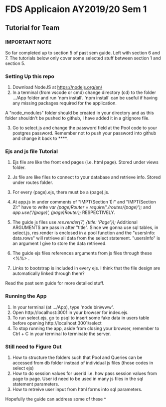 #  FDS Applicaion AY2019/20 Sem 1
## Tutorial for Team

### IMPORTANT NOTE
So far completed up to section 5 of past sem guide. Left with section 6 and 7. The tutorials below only cover some selected stuff between section 1 and section 5.

### Setting Up this repo
1. Download NodeJS at https://nodejs.org/en/
2. In a terminal (from vscode or cmd) change directory (cd) to  the folder .../App folder and run 'npm install'. 'npm install' can be useful if having any missing packages required for the application.

A "node_modules" folder should be created in your directory and as this folder shouldn't be pushed to github, I have added it in a gitignore file. 

3. Go to select.js and change the password field at the Pool code to your postgres password. Remember not to push your password into github and change it back to ****.

### Ejs and js file Tutorial
1. Ejs file are like the front end pages (i.e. html page). Stored under views folder.
2. Js file are like files to connect to your database and retrieve info. Stored under routes folder.
3. For every (page).ejs, there must be a (page).js.

4. At app.js in under comments of "IMPT(Section 1):" and "IMPT(Section 2):" have to write 
*var (page)Router = require('./routes/(page)');* and *app.use('/(page)', (page)Router);* RESPECTIVELY.

5. The guide js files use *res.render(’/’, {title: ’Page’});* Additional ARGUMENTS are pass in after "title". Since we gonna use sql tables, in select.js, res.render is enclosed in a pool function and the "usersInfo: data.rows" will retrieve all data from the select statement. "usersInfo" is an argument I give to store the data retrieved.  

6. The guide ejs files references arguments from js files through these <%%> . 

7. Links to bootstrap is included in every ejs. I think that the file design are automatically linked through them? 

Read the past sem guide for more detailed stuff. 

### Running the App
1. In your terminal (at .../App), type 'node bin\www'. 
2. Open http://localhost:3001 in your browser for index.ejs. 
3. To run select.ejs, go to psql to insert some fake data in users table before opening http://localhost:3001/select 
4. To stop running the app, aside from closing your browser, remember to Ctrl + C in your terminal to terminate the server. 

### Still need to Figure Out
1. How to structure the folders such that Pool and Queries can be accessed from db folder instead of individual js files (those codes in select ejs)
2. How to do session values for userid i.e. how pass session values from page to page. User id need to be used in many js files in the sql statement parameters.
3. How to retreive user input from html forms into sql parameters. 

Hopefully the guide can address some of these ^

